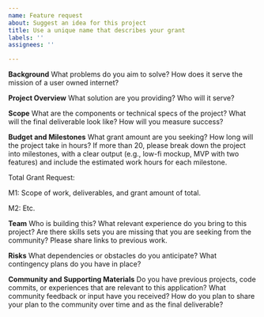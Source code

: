 ```yaml
---
name: Feature request
about: Suggest an idea for this project
title: Use a unique name that describes your grant
labels: ''
assignees: ''

---
```


**Background**
What problems do you aim to solve? How does it serve the mission of a user owned internet?


**Project Overview**
What solution are you providing? Who will it serve?


**Scope**
What are the components or technical specs of the project? What will the final deliverable look like? How will you measure success?


**Budget and Milestones**
What grant amount are you seeking? How long will the project take in hours? If more than 20, please break down the project into milestones, with a clear output (e.g., low-fi mockup, MVP with two features) and include the estimated work hours for each milestone.

Total Grant Request: 

M1: Scope of work, deliverables, and grant amount of total.

M2: Etc.


**Team**
Who is building this? What relevant experience do you bring to this project? Are there skills sets you are missing that you are seeking from the community? Please share links to previous work. 


**Risks**
What dependencies or obstacles do you anticipate? What contingency plans do you have in place?


**Community and Supporting Materials**
Do you have previous projects, code commits, or experiences that are relevant to this application? What community feedback or input have you received? How do you plan to share your plan to the community over time and as the final deliverable?
